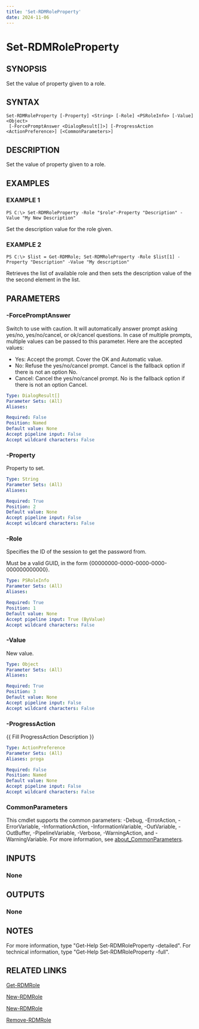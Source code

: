 ```yaml
---
title: 'Set-RDMRoleProperty'
date: 2024-11-06
---
```



# Set-RDMRoleProperty

## SYNOPSIS
Set the value of property given to a role.

## SYNTAX

```
Set-RDMRoleProperty [-Property] <String> [-Role] <PSRoleInfo> [-Value] <Object>
 [-ForcePromptAnswer <DialogResult[]>] [-ProgressAction <ActionPreference>] [<CommonParameters>]
```

## DESCRIPTION
Set the value of property given to a role.

## EXAMPLES

### EXAMPLE 1
```
PS C:\> Set-RDMRoleProperty -Role "$role"-Property "Description" -Value "My New Description"
```

Set the description value for the role given.

### EXAMPLE 2
```
PS C:\> $list = Get-RDMRole; Set-RDMRoleProperty -Role $list[1] -Property "Description" -Value "My description"
```

Retrieves the list of available role and then sets the description value of the the second element in the list.

## PARAMETERS

### -ForcePromptAnswer
Switch to use with caution.
It will automatically answer prompt asking yes/no, yes/no/cancel, or ok/cancel questions.
In case of multiple prompts, multiple values can be passed to this parameter.
Here are the accepted values:
- Yes: Accept the prompt.
Cover the OK and Automatic value.
- No: Refuse the yes/no/cancel prompt.
Cancel is the fallback option if there is not an option No.
- Cancel: Cancel the yes/no/cancel prompt.
No is the fallback option if there is not an option Cancel.

```yaml
Type: DialogResult[]
Parameter Sets: (All)
Aliases:

Required: False
Position: Named
Default value: None
Accept pipeline input: False
Accept wildcard characters: False
```

### -Property
Property to set.

```yaml
Type: String
Parameter Sets: (All)
Aliases:

Required: True
Position: 2
Default value: None
Accept pipeline input: False
Accept wildcard characters: False
```

### -Role
Specifies the ID of the session to get the password from.

Must be a valid GUID, in the form {00000000-0000-0000-0000-000000000000}.

```yaml
Type: PSRoleInfo
Parameter Sets: (All)
Aliases:

Required: True
Position: 1
Default value: None
Accept pipeline input: True (ByValue)
Accept wildcard characters: False
```

### -Value
New value.

```yaml
Type: Object
Parameter Sets: (All)
Aliases:

Required: True
Position: 3
Default value: None
Accept pipeline input: False
Accept wildcard characters: False
```

### -ProgressAction
{{ Fill ProgressAction Description }}

```yaml
Type: ActionPreference
Parameter Sets: (All)
Aliases: proga

Required: False
Position: Named
Default value: None
Accept pipeline input: False
Accept wildcard characters: False
```

### CommonParameters
This cmdlet supports the common parameters: -Debug, -ErrorAction, -ErrorVariable, -InformationAction, -InformationVariable, -OutVariable, -OutBuffer, -PipelineVariable, -Verbose, -WarningAction, and -WarningVariable. For more information, see [about_CommonParameters](http://go.microsoft.com/fwlink/?LinkID=113216).

## INPUTS

### None
## OUTPUTS

### None
## NOTES
For more information, type "Get-Help Set-RDMRoleProperty -detailed".
For technical information, type "Get-Help Set-RDMRoleProperty -full".

## RELATED LINKS

[Get-RDMRole](http://127.0.0.1:1111/docs/Get-RDMRole/)

[New-RDMRole](http://127.0.0.1:1111/docs/New-RDMRole/)

[New-RDMRole](http://127.0.0.1:1111/docs/New-RDMRole/)

[Remove-RDMRole](http://127.0.0.1:1111/docs/Remove-RDMRole/)

